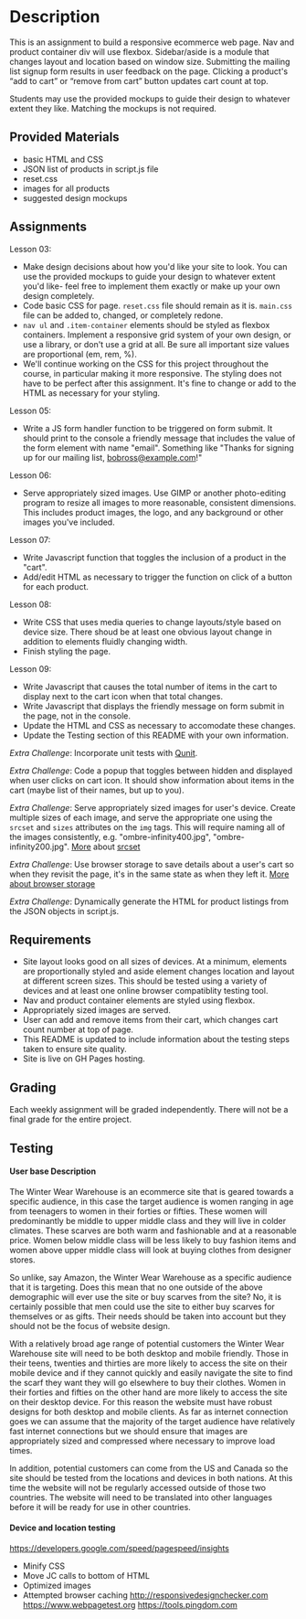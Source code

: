 # Description

This is an assignment to build a responsive ecommerce web page. Nav and product container div will use flexbox. Sidebar/aside is a module that changes layout and location based on window size. Submitting the mailing list signup form results in user feedback on the page. Clicking a product's “add to cart” or “remove from cart” button updates cart count at top.

Students may use the provided mockups to guide their design to whatever extent they like. Matching the mockups is not required.

## Provided Materials

  - basic HTML and CSS
  - JSON list of products in script.js file
  - reset.css
  - images for all products
  - suggested design mockups

## Assignments

Lesson 03:

  - Make design decisions about how you'd like your site to look. You can use the provided mockups to guide your design to whatever extent you'd like- feel free to implement them exactly or make up your own design completely.
  - Code basic CSS for page. `reset.css` file should remain as it is. `main.css` file can be added to, changed, or completely redone.
  - `nav ul` and `.item-container` elements should be styled as flexbox containers. Implement a responsive grid system of your own design, or use a library, or don't use a grid at all. Be sure all important size values are proportional (em, rem, %).
  - We'll continue working on the CSS for this project throughout the course, in particular making it more responsive. The styling does not have to be perfect after this assignment. It's fine to change or add to the HTML as necessary for your styling.

Lesson 05:

  - Write a JS form handler function to be triggered on form submit. It should print to the console a friendly message that includes the value of the form element with name "email". Something like "Thanks for signing up for our mailing list, bobross@example.com!"

Lesson 06:

  - Serve appropriately sized images. Use GIMP or another photo-editing program to resize all images to more reasonable, consistent dimensions. This includes product images, the logo, and any background or other images you've included.

Lesson 07:

  - Write Javascript function that toggles the inclusion of a product in the "cart".
  - Add/edit HTML as necessary to trigger the function on click of a button for each product.

Lesson 08:

  - Write CSS that uses media queries to change layouts/style based on device size. There shoud be at least one obvious layout change in addition to elements fluidly changing width.
  - Finish styling the page.

Lesson 09:

  - Write Javascript that causes the total number of items in the cart to display next to the cart icon when that total changes.
  - Write Javascript that displays the friendly message on form submit in the page, not in the console.
  - Update the HTML and CSS as necessary to accomodate these changes.
  - Update the Testing section of this README with your own information.

*Extra Challenge*: Incorporate unit tests with [Qunit](https://qunitjs.com/).

*Extra Challenge*: Code a popup that toggles between hidden and displayed when user clicks on cart icon. It should show information about items in the cart (maybe list of their names, but up to you).

*Extra Challenge*: Serve appropriately sized images for user's device. Create multiple sizes of each image, and serve the appropriate one using the `srcset` and `sizes` attributes on the `img` tags. This will require naming all of the images consistently, e.g. "ombre-infinity400.jpg", "ombre-infinity200.jpg". [More](https://css-tricks.com/responsive-images-youre-just-changing-resolutions-use-srcset/) about [srcset](https://developer.mozilla.org/en-US/docs/Web/HTML/Element/img)

*Extra Challenge*: Use browser storage to save details about a user's cart so when they revisit the page, it's in the same state as when they left it. [More about browser storage](https://www.w3schools.com/html/html5_webstorage.asp)

*Extra Challenge*: Dynamically generate the HTML for product listings from the JSON objects in script.js.

## Requirements

  - Site layout looks good on all sizes of devices. At a minimum, elements are proportionally styled and aside element changes location and layout at different screen sizes. This should be tested using a variety of devices and at least one online browser compatiblity testing tool.
  - Nav and product container elements are styled using flexbox.
  - Appropriately sized images are served.
  - User can add and remove items from their cart, which changes cart count number at top of page.
  - This README is updated to include information about the testing steps taken to ensure site quality.
  - Site is live on GH Pages hosting.

## Grading
Each weekly assignment will be graded independently. There will not be a final grade for the entire project.

## Testing

#### User base Description

The Winter Wear Warehouse is an ecommerce site that is geared towards a specific audience, in this case the target audience is women ranging in age from teenagers to women in their forties or fifties.  These women will predominantly be middle to upper middle class and they will live in colder climates.  These scarves are both warm and fashionable and at a reasonable price.  Women below middle class will be less likely to buy fashion items and women above upper middle class will look at buying clothes from designer stores.

So unlike, say Amazon, the Winter Wear Warehouse as a specific audience that it is targeting.  Does this mean that no one outside of the above demographic will ever use the site or buy scarves from the site? No, it is certainly possible that men could use the site to either buy scarves for themselves or as gifts.  Their needs should be taken into account but they should not be the focus of website design.

With a relatively broad age range of potential customers the Winter Wear Warehouse site will need to be both desktop and mobile friendly.  Those in their teens, twenties and thirties are more likely to access the site on their mobile device and if they cannot quickly and easily navigate the site to find the scarf they want they will go elsewhere to buy their clothes.  Women in their forties and fifties on the other hand are more likely to access the site on their desktop device.  For this reason the website must have robust designs for both desktop and mobile clients.  As far as internet connection goes we can assume that the majority of the target audience have relatively fast internet connections but we should ensure that images are appropriately sized and compressed where necessary to improve load times.

In addition, potential customers can come from the US and Canada so the site should be tested from the locations and devices in both nations.  At this time the website will not be regularly accessed outside of those two countries.  The website will need to be translated into other languages before it will be ready for use in other countries.

#### Device and location testing

https://developers.google.com/speed/pagespeed/insights
- Minify CSS
- Move JC calls to bottom of HTML
- Optimized images
- Attempted browser caching
http://responsivedesignchecker.com
https://www.webpagetest.org
https://tools.pingdom.com
